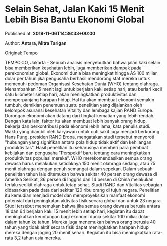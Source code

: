 
# Selain Sehat, Jalan Kaki 15 Menit Lebih Bisa Bantu Ekonomi Global

Published at: **2019-11-06T14:36:33+00:00**

Author: **Antara, Mitra Tarigan**

Original: [Tempo](https://gaya.tempo.co/read/1269163/selain-sehat-jalan-kaki-15-menit-lebih-bisa-bantu-ekonomi-global)

TEMPO.CO, Jakarta - Sebuah analisis menyebutkan bahwa jalan kaki selain bisa memberikan kesehatan lebih, juga memberikan dampak pada perekonomian global. Ekonomi dunia bisa meningkat hingga AS 100 miliar dolar per tahun jika pengusaha berhasil mendorong staf mereka untuk memenuhi pedoman Organisasi Kesehatan Dunia (WHO) tentang olahraga.
Menambahkan 15 menit lagi untuk berjalan kaki setiap hari, atau berlari kecil satu kilometer setiap hari, akan meningkatkan produktivitas dan memperpanjang harapan hidup. Hal itu akan membuat ekonomi semakin tumbuh, demikian penemuan suatu penelitian yang dijalankan oleh kelompok asuransi kesehatan Vitality dan lembaga kajian RAND Europe.
Dorongan ekonomi akan datang dari tingkat kematian yang lebih rendah. Dengan kata lain, faktor itu akan membuat lebih banyak orang hidup, bekerja dan berkontribusi pada ekonomi lebih lama, kata penulis studi. Waktu yang diambil oleh karyawan untuk cuti sakit juga menjadi berkurang.
Hans Pung, presiden RAND Eropa, mengatakan studi tersebut menyoroti "hubungan yang signifikan antara pola hidup tidak aktif dan kehilangan produktivitas". Hasil penelitian itu seharusnya memberi para pembuat kebijakan dan pengusaha "Perspektif baru tentang cara meningkatkan produktivitas populasi mereka".
WHO merekomendasikan semua orang dewasa harus melakukan setidaknya 150 menit olahraga sedang, atau 75 menit olahraga dengan penuh semangat dalam sepekan. Dalam sebuah penelitian tahun lalu ditemukan bahwa sekitar 40 persen orang dewasa di Amerika Serikat, 36 persen di Inggris dan 14 persen di China melakukan terlalu sedikit olahraga untuk tetap sehat.
Studi RAND dan Vitalitas sebagian didasarkan pada data dari sekitar 120 ribu orang di tujuh negara. Penelitian itu kemudian menjadi model dan memproyeksikan manfaat ekonomi potensial dari peningkatan aktivitas fisik secara global dan untuk 23 negara.
Studi tersebut menemukan bahwa jika semua orang dewasa berusia antara 18 dan 64 berjalan kaki 15 menit lebih setiap hari, kegiatan itu dapat meningkatkan keuntungan bagi ekonomi dunia sekitar 100 miliar dolar dalam tahun ke tahun.
Mereka juga menemukan bahwa orang berusia 40 tahun yang tidak aktif secara fisik dapat meningkatkan harapan hidup mereka dengan joging 20 menit sehari. Kegiatan itu bisa meningkatkan rata-rata 3,2 tahun usia mereka.
